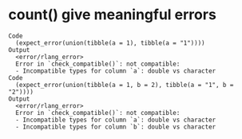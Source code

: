 # count() give meaningful errors

    Code
      (expect_error(union(tibble(a = 1), tibble(a = "1"))))
    Output
      <error/rlang_error>
      Error in `check_compatible()`: not compatible: 
      - Incompatible types for column `a`: double vs character
    Code
      (expect_error(union(tibble(a = 1, b = 2), tibble(a = "1", b = "2"))))
    Output
      <error/rlang_error>
      Error in `check_compatible()`: not compatible: 
      - Incompatible types for column `a`: double vs character
      - Incompatible types for column `b`: double vs character

